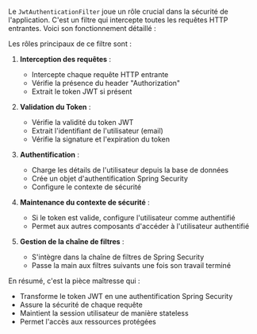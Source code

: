Le `JwtAuthenticationFilter` joue un rôle crucial dans la sécurité de l'application. 
C'est un filtre qui intercepte toutes les requêtes HTTP entrantes. Voici son fonctionnement détaillé :

Les rôles principaux de ce filtre sont :

1. **Interception des requêtes** :
    - Intercepte chaque requête HTTP entrante
    - Vérifie la présence du header "Authorization"
    - Extrait le token JWT si présent

2. **Validation du Token** :
    - Vérifie la validité du token JWT
    - Extrait l'identifiant de l'utilisateur (email)
    - Vérifie la signature et l'expiration du token

3. **Authentification** :
    - Charge les détails de l'utilisateur depuis la base de données
    - Crée un objet d'authentification Spring Security
    - Configure le contexte de sécurité

4. **Maintenance du contexte de sécurité** :
    - Si le token est valide, configure l'utilisateur comme authentifié
    - Permet aux autres composants d'accéder à l'utilisateur authentifié

5. **Gestion de la chaîne de filtres** :
    - S'intègre dans la chaîne de filtres de Spring Security
    - Passe la main aux filtres suivants une fois son travail terminé

En résumé, c'est la pièce maîtresse qui :
- Transforme le token JWT en une authentification Spring Security
- Assure la sécurité de chaque requête
- Maintient la session utilisateur de manière stateless
- Permet l'accès aux ressources protégées